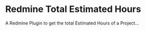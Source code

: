 Redmine Total Estimated Hours
=============================

A Redmine Plugin to get the total Estimated Hours of a Project...
